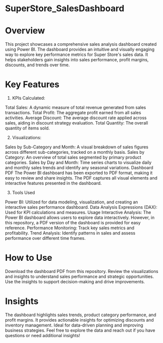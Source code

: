 # SuperStore_SalesDashboard
# Overview
This project showcases a comprehensive sales analysis dashboard created using Power BI. The dashboard provides an intuitive and visually engaging way to explore key performance metrics for Super Store's sales data. It helps stakeholders gain insights into sales performance, profit margins, discounts, and trends over time.

# Key Features
1. KPIs Calculated:

Total Sales: A dynamic measure of total revenue generated from sales transactions.
Total Profit: The aggregate profit earned from all sales activities.
Average Discount: The average discount rate applied across sales, aiding in discount strategy evaluation.
Total Quantity: The overall quantity of items sold.

2. Visualizations:

Sales by Sub-Category and Month: A visual breakdown of sales figures across different sub-categories, tracked on a monthly basis.
Sales by Category: An overview of total sales segmented by primary product categories.
Sales by Day and Month: Time series charts to visualize daily and monthly sales trends and identify any seasonal variations.
Dashboard PDF
The Power BI dashboard has been exported to PDF format, making it easy to review and share insights. The PDF captures all visual elements and interactive features presented in the dashboard.

3. Tools Used

Power BI: Utilized for data modeling, visualization, and creating an interactive sales performance dashboard.
Data Analysis Expressions (DAX): Used for KPI calculations and measures.
Usage
Interactive Analysis: The Power BI dashboard allows users to explore data interactively. However, in this repository, a PDF version of the dashboard is provided for easy reference.
Performance Monitoring: Track key sales metrics and profitability.
Trend Analysis: Identify patterns in sales and assess performance over different time frames.

# How to Use
Download the dashboard PDF from this repository.
Review the visualizations and insights to understand sales performance and strategic opportunities.
Use the insights to support decision-making and drive improvements.

# Insights
The dashboard highlights sales trends, product category performance, and profit margins.
It provides actionable insights for optimizing discounts and inventory management.
Ideal for data-driven planning and improving business strategies.
Feel free to explore the data and reach out if you have questions or need additional insights!
